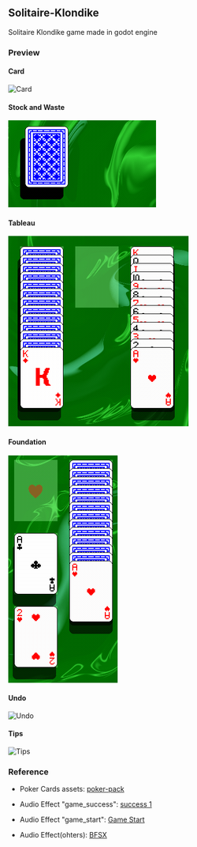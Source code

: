 ## Solitaire-Klondike

Solitaire Klondike game made in godot engine

### Preview

#### Card

![Card](screenshots/card.gif)

#### Stock and Waste

![Stock and Waste](screenshots/stock_and_waste.gif)

#### Tableau

![Tableau](screenshots/tableau.gif)

#### Foundation

![Foundation](screenshots/foundation.gif)

#### Undo

![Undo](screenshots/undo.gif)

#### Tips

![Tips](screenshots/tips.gif)

### Reference

- Poker Cards assets: [poker-pack](https://screamingbrainstudios.itch.io/poker-pack)

- Audio Effect "game_success": [success 1](https://pixabay.com/sound-effects/success-1-6297/)

- Audio Effect "game_start": [Game Start](https://pixabay.com/sound-effects/game-start-6104/)

- Audio Effect(ohters): [BFSX](https://www.bfxr.net/)
